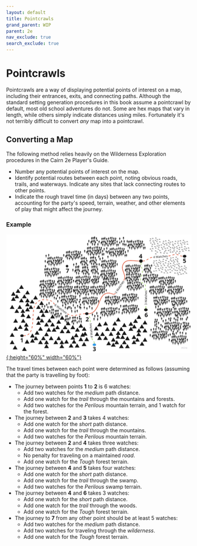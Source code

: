 ```yaml
---
layout: default
title: Pointcrawls
grand_parent: WIP
parent: 2e
nav_exclude: true
search_exclude: true
---
```


# Pointcrawls

Pointcrawls are a way of displaying potential points of interest on a map, including their entrances, exits, and connecting paths. Although the standard setting generation procedures in this book assume a pointcrawl by default, most old school adventures do not. Some are hex maps that vary in length, while others simply indicate distances using miles. Fortunately it's not terribly difficult to convert _any_ map into a pointcrawl.   

## Converting a Map

The following method relies heavily on the Wilderness Exploration procedures in the Cairn 2e Player's Guide.  

- Number any potential points of interest on the map.
- Identify potential routes between each point, noting obvious roads, trails, and waterways. Indicate any sites that lack connecting routes to other points. 
- Indicate the rough travel time (in days) between any two points, accounting for the party's speed, terrain, weather, and other elements of play that might affect the journey. 

### Example

[![Alt text](/img/2e/pointcrawl_example.jpg "Click to embiggen"){:height="60%" width="60%"}](/img/2e/pointcrawl_example.jpg)

The travel times between each point were determined as follows (assuming that the party is travelling by foot):
- The journey between points **1** to **2** is 6 watches:  
  - Add two watches for the _medium_ path distance.
  - Add one watch for the _trail_ through the mountains and forests.
  - Add two watches for the _Perilous_ mountain terrain, and 1 watch for the forest.
- The journey between **2** and **3** takes 4 watches:
  - Add one watch for the _short_ path distance.
  - Add one watch for the _trail_ through the mountains.
  - Add two watches for the _Perilous_ mountain terrain.
- The journey between **2** and **4** takes three watches:
  - Add two watches for the _medium_ path distance.
  - No penalty for traveling on a maintained _road_.
  - Add one watch for the _Tough_ forest terrain.
- The journey between **4** and **5** takes four watches: 
  - Add one watch for the _short_ path distance.
  - Add one watch for the _trail_ through the swamp.
  - Add two watches for the _Perilous_ swamp terrain.
- The journey between **4** and **6** takes 3 watches:
  - Add one watch for the _short_ path distance.
  - Add one watch for the _trail_ through the woods.
  - Add one watch for the _Tough_ forest terrain.
- The journey to **7** from any other point should be at least 5 watches:
  - Add two watches for the _medium_ path distance.
  - Add two watches for traveling through the _wilderness_.
  - Add one watch for the _Tough_ forest terrain.